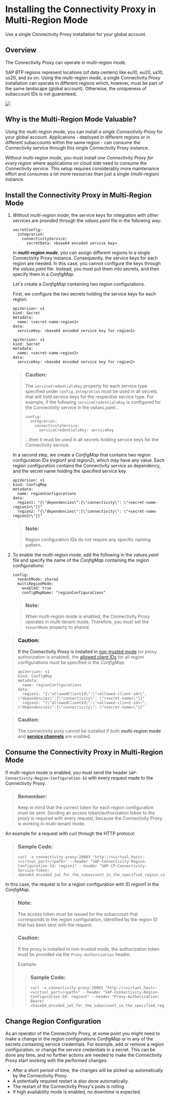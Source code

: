 <!-- loio72072ca49d944d9186c007d51bf66e0a -->

# Installing the Connectivity Proxy in Multi-Region Mode

Use a single Connectivity Proxy installation for your global account.



<a name="loio72072ca49d944d9186c007d51bf66e0a__section_fwy_zfq_rzb"/>

## Overview

The Connectivity Proxy can operate in multi-region mode.

SAP BTP regions represent locations \(of data centers\) like eu10, eu20, us10, us20, and so on. Using the multi-region mode, a single Connectivity Proxy installation can operate in different regions which, however, must be part of the same landscape \(global account\). Otherwise, the uniqueness of subaccount IDs is not guaranteed.

![](images/CS_CP_Multi_Region_5e8bfda.png)



<a name="loio72072ca49d944d9186c007d51bf66e0a__section_xvd_zfq_rzb"/>

## Why is the Multi-Region Mode Valuable?

Using the multi-region mode, you can install *a single Connectivity Proxy* for your global account. Applications - deployed in different regions or in different subaccounts within the same region - can consume the Connectivity service through this single Connectivity Proxy instance.

Without multi-region mode, you must install *one Connectivity Proxy for every region* where applications on cloud side need to consume the Connectivity service. This setup requires considerably more maintenance effort and consumes a lot more resources than just a single \(multi-region\) instance.



<a name="loio72072ca49d944d9186c007d51bf66e0a__section_eh1_zfq_rzb"/>

## Install the Connectivity Proxy in Multi-Region Mode

1.  *Without multi-region mode*, the service keys for integration with other services are provided through the *values.yaml* file in the following way:

    ```
    secretConfig:
      integration:
        connectivityService:
          secretData: <base64 encoded service key>
    ```

    In ***multi-region mode***, you can assign different regions to a single Connectivity Proxy instance. Consequently, the service keys for each region are needed. In this case, you cannot configure the keys through the *values.yaml* file. Instead, you must put them into secrets, and then specify them in a *ConfigMap*.

    Let's create a *ConfigMap* containing two region configurations.

    First, we configure the two secrets holding the service keys for each region:

    ```
    apiVersion: v1
    kind: Secret
    metadata:
      name: <secret-name-region1>
    data:
      serviceKey: <base64 encoded service key for region1>
    ```

    ```
    apiVersion: v1
    kind: Secret
    metadata:
      name: <secret-name-region2>
    data:
      serviceKey: <base64 encoded service key for region2>
    ```

    > ### Caution:  
    > The `serviceCredentialsKey` property for each service type specified under `config.integration` must be used in all secrets that will hold service keys for the respective service type. For example, if the following `serviceCredentialsKey` is configured for the Connectivity service in the *values.yaml*...
    > 
    > ```
    > config:
    >   integration:
    >     connectivityService:
    >       serviceCredentialsKey: serviceKey
    > ```
    > 
    > ...then it must be used in all secrets holding service keys for the Connectivity service.

    In a second step, we create a *ConfigMap* that contains two region configuration IDs \(*region1* and *region2*\), which may have any value. Each region configuration contains the Connectivity service as dependency, and the secret name holding the specified service key.

    ```
    apiVersion: v1
    kind: ConfigMap
    metadata:
      name: regionConfigurations
    data:
      region1: "{\"dependencies\":{\"connectivity\": \"<secret-name-region1>\"}}"
      region2: "{\"dependencies\":{\"connectivity\": \"<secret-name-region2>\"}}"
    ```

    > ### Note:  
    > Region configuration IDs do not require any specific naming pattern.

2.  To enable the multi-region mode, add the following in the *values.yaml* file and specify the name of the *ConfigMap* containing the region configurations:

    ```
    config:
      tenantMode: shared
      multiRegionMode:
        enabled: true
        configMapName: "regionConfigurations"
    ```

    > ### Note:  
    > When multi-region mode is enabled, the Connectivity Proxy operates in multi-tenant mode. Therefore, you must set the `tenantMode` property to *shared*.


> ### Caution:  
> If the Connectivity Proxy is installed in [non-trusted mode](operational-modes-148bbad.md) \(or proxy authorization is enabled\), the [allowed client IDs](security-proxy-authorization-96fc958.md) for all region configurations must be specified in the *ConfigMap*:
> 
> ```
> apiVersion: v1
> kind: ConfigMap
> metadata:
>   name: regionConfigurations
> data:
>   region1: "{\"allowedClientId\":\"<allowed-client-id>\", \"dependencies\":{\"connectivity\": \"<secret-name>\"}}"
>   region2: "{\"allowedClientId\":\"<allowed-client-id>\", \"dependencies\":{\"connectivity\": \"<secret-name>\"}}"
> ```

> ### Caution:  
> The connectivity poxy cannot be installed if both **multi-region mode** and **[service channels](service-channels-on-premise-to-cloud-connectivity-bbd3040.md)** are enabled.



<a name="loio72072ca49d944d9186c007d51bf66e0a__section_msr_yfq_rzb"/>

## Consume the Connectivity Proxy in Multi-Region Mode

If multi-region mode is enabled, you must send the header `SAP-Connectivity-Region-Configuration-Id` with every request made to the Connectivity Proxy.

> ### Remember:  
> Keep in mind that the correct token for each region configuration must be sent. Sending an access token/authorization token to the proxy is required with every request, because the Connectivity Proxy is working in multi-tenant mode.

An example for a request with curl through the HTTP protocol:

> ### Sample Code:  
> ```
> curl -x connectivity-proxy:20003 "http://<virtual_host>:<virtual_port>/<path>" --header "SAP-Connectivity-Region-Configuration-Id: region1" --header "SAP-CP-Connectivity-Service-Token: <base64_encoded_jwt_for_the_subaccount_in_the_specified_region_configuration>"
> ```

In this case, the request is for a region configuration with ID *region1* in the *ConfigMap*.

> ### Note:  
> The access token must be issued for the subaccount that corresponds to the region configuration, identified by the region ID that has been sent with the request.

> ### Caution:  
> If the proxy is installed in non-trusted mode, the authorization token must be provided via the `Proxy-Authorization` header.
> 
> Example:
> 
> > ### Sample Code:  
> > ```
> > curl -x connectivity-proxy:20003 "http://<virtual_host>:<virtual_port>/<path>" --header "SAP-Connectivity-Region-Configuration-Id: region1" --header "Proxy-Authorization: Bearer <base64_encoded_jwt_for_the_subaccount_in_the_specified_region_configuration>"
> > ```



<a name="loio72072ca49d944d9186c007d51bf66e0a__section_h2g_yfq_rzb"/>

## Change Region Configuration

As an operator of the Connectivity Proxy, at some point you might need to make a change in the region configurations *ConfigMap* or in any of the secrets containing service credentials. For example, add or remove a region configuration, or change the service credentials in a secret. This can be done any time, and no further actions are needed to make the Connectivity Proxy start working with the performed changes:

-   After a short period of time, the changes will be picked up automatically by the Connectivity Proxy.
-   A potentially required restart is also done automatically.
-   The restart of the Connectivity Proxy's pods is rolling.
-   If high availability mode is enabled, no downtime is expected.

